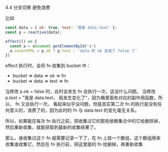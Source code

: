 4.4 分支切换
避免浪费

比如
```js
const data = { ok: true, text: '我是 data.text' };
const p = reactive(data);

effect(() => {
  const a = document.getElementById('a')
  a.innerHTML = p.ok ? p.text : 'data 的 ok 变成了 false 了'
})
```

 effect 执行时，会将 fn 收集到 bucket 中：
 - bucket => data => ok => fn
 - bucket => data => text => fn

当修改 p.ok = false 时，此时会发生 fn 会执行一次，这没什么问题。
当修改 p.text = "我是 data.text， 我发生变化了"，因为桶里面有对应的副作用函数，所以， fn 又会执行一次。
看起来似乎没问题，但是其实第二次 fn 的执行是没有任何意义的，浪费了的，因为此时的 fn 与 data.text 的变化毫无关系。

所以，如果能在每次 fn 执行之前，把收集过它的那些依赖集合中的它给删除掉，然后重新收集，就能获取到最新的收集结果了。

那么，谁收集过这个 fn 就需要记录一下了，在 fn 上挂一个数组，这个数组用来收集谁收集它，然后在 fn 执行前，把这里面的 fn 给删掉，再重新收集